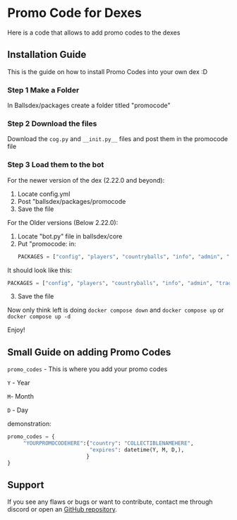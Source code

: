 # Promo Code for Dexes
Here is a code that allows to add promo codes to the dexes

## Installation Guide
This is the guide on how to install Promo Codes into your own dex :D

### Step 1 Make a Folder
In Ballsdex/packages create a folder titled "promocode"

### Step 2 Download the files
Download the ```cog.py``` and ```__init.py__``` files and post them in the promocode file

### Step 3 Load them to the bot
For the newer version of the dex (2.22.0 and beyond):
1. Locate config.yml
2. Post "ballsdex/packages/promocode
3. Save the file

For the Older versions (Below 2.22.0):
1. Locate "bot.py" file in ballsdex/core
2. Put "promocode: in:
   ```py
   PACKAGES = ["config", "players", "countryballs", "info", "admin", "trade", "balls"]
   ```
It should look like this:
   ```py
   PACKAGES = ["config", "players", "countryballs", "info", "admin", "trade", "balls", "promocode"]
   ```
3. Save the file

Now only think left is doing ```docker compose down``` and ```docker compose up``` or ```docker compose up -d```

Enjoy!

## Small Guide on adding Promo Codes
```promo_codes``` - This is where you add your promo codes

```Y``` - Year

```M```- Month

```D``` - Day

demonstration:
```py
promo_codes = {
     "YOURPROMOCODEHERE":{"country": "COLLECTIBLENAMEHERE",
                          "expires": datetime(Y, M, D,),
                         }
}
```

## Support
If you see any flaws or bugs or want to contribute, contact me through discord or open an [GitHub repository](https://github.com/Timrosinnus64/Promo-Codes-).
